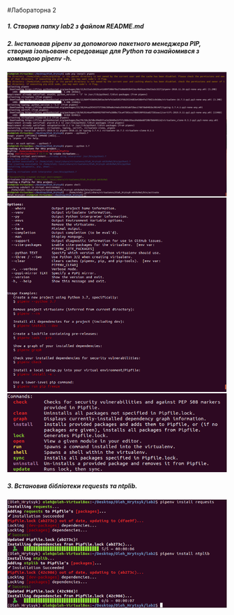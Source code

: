 #Лабораторна 2
##### 1. Створив папку lab2 з файлом README.md
##### 2. Інсталював pipenv за допомогою пакетного менеджера PIP, створив ізольоване середовище для Python та ознайомився з командою pipenv -h.
![Image alt](1.png)
![Image alt](1-1.png)
![Image alt](1-2.png)
##### 3. Встановив бібліотеки requests та ntplib.
![Image alt](2.png)
